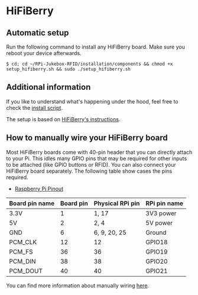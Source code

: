 # HiFiBerry

## Automatic setup

Run the following command to install any HiFiBerry board. Make sure you reboot your device afterwards.

```
$ cd; cd ~/RPi-Jukebox-RFID/installation/components && chmod +x setup_hifiberry.sh && sudo ./setup_hifiberry.sh
```

## Additional information

If you like to understand what's happening under the hood, feel free to check the [install script](../../../../installation/components/setup_hifiberry.sh).

The setup is based on [HiFiBerry's instructions](https://www.hifiberry.com/docs/software/configuring-linux-3-18-x/).

## How to manually wire your HiFiBerry board

Most HiFiBerry boards come with 40-pin header that you can directly attach to your Pi. This idles many GPIO pins that may be required for other inputs to be attached (like GPIO buttons or RFID). You can also connect your HiFiBerry board separately. The following table show cases the pins required.

* [Raspberry Pi Pinout](https://github.com/raspberrypi/documentation/blob/develop/documentation/asciidoc/computers/os/using-gpio.adoc)

| Board pin name | Board pin | Physical RPi pin | RPi pin name |
|----------------|-----------|------------------|--------------|
| 3.3V           | 1         | 1, 17            | 3V3 power    |
| 5V             | 2         | 2, 4             | 5V power     |
| GND            | 6         | 6, 9, 20, 25     | Ground       |
| PCM_CLK        | 12        | 12               | GPIO18       |
| PCM_FS         | 36        | 36               | GPIO19       |
| PCM_DIN        | 38        | 38               | GPIO20       |
| PCM_DOUT       | 40        | 40               | GPIO21       |

You can find more information about manually wiring [here](https://forum-raspberrypi.de/forum/thread/44967-kein-ton-ueber-hifiberry-miniamp-am-rpi-4/?postID=401305#post401305).
